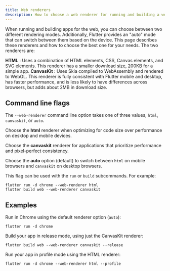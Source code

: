 ```yaml
---
title: Web renderers
description: How to choose a web renderer for running and building a web app.
---
```


When running and building apps for the web, you can choose between two different
rendering modes. Additionally, Flutter provides an "auto" mode that can switch
between them based on the device. This page describes these renderers and how to
choose the best one for your needs. The two renderers are:

**HTML**
  : Uses a combination of HTML elements, CSS, Canvas elements, and SVG
  elements. This renderer has a smaller download size, 200KB for a simple app.
**CanvasKit**
  : Uses Skia compiled to WebAssembly and rendered to WebGL. This
  renderer is fully consistent with Flutter mobile and desktop, has faster
  performance, and is less likely to have differences across browsers, but adds
  about 2MB in download size.

## Command line flags

The `--web-renderer` command line option takes one of three values, `html`,
`canvaskit`, or `auto`.

Choose the **html** renderer when optimizing for code size over performance on
desktop and mobile devices.

Choose the **canvaskit** renderer for applications that prioritize performance
and pixel-perfect consistency.

Choose the **auto** option (default) to switch between `html` on mobile browsers
and `canvaskit` on desktop browsers.

This flag can be used with the `run` or `build` subcommands. For example:

```
flutter run -d chrome --web-renderer html
flutter build web --web-renderer canvaskit
```

## Examples

Run in Chrome using the default renderer option (`auto`):

```
flutter run -d chrome
```

Build your app in release mode, using just the CanvasKit renderer:

```
flutter build web --web-renderer canvaskit --release
```

Run  your app in profile mode using the HTML renderer:

```
flutter run -d chrome --web-renderer html --profile
```
